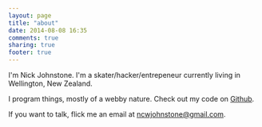 ```yaml
---
layout: page
title: "about"
date: 2014-08-08 16:35
comments: true
sharing: true
footer: true
---
```


I'm Nick Johnstone. I'm a skater/hacker/entrepeneur currently living in Wellington, New Zealand.

I program things, mostly of a webby nature. Check out my code on [Github](https://github.com/Widdershin/).

If you want to talk, flick me an email at [ncwjohnstone@gmail.com](mailto:ncwjohnstone@gmail.com).